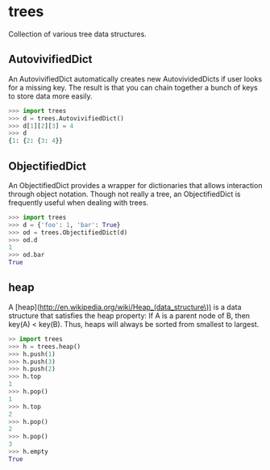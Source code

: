 trees
=====

Collection of various tree data structures.

AutovivifiedDict
----------------

An AutovivifiedDict automatically creates new AutovividedDicts if user looks for a missing key. The result is that you can chain together a bunch of keys to store data more easily.

```python
>>> import trees
>>> d = trees.AutovivifiedDict()
>>> d[1][2][3] = 4
>>> d
{1: {2: {3: 4}}
```

ObjectifiedDict
---------------

An ObjectifiedDict provides a wrapper for dictionaries that allows interaction through object notation. Though not really a tree, an ObjectifiedDict is frequently useful when dealing with trees.

```python
>>> import trees
>>> d = {'foo': 1, 'bar': True}
>>> od = trees.ObjectifiedDict(d)
>>> od.d
1
>>> od.bar
True
```

heap
----

A [heap](http://en.wikipedia.org/wiki/Heap_(data_structure\)) is a data structure that satisfies the heap property: If A is a parent node of B, then key(A) < key(B). Thus, heaps will always be sorted from smallest to largest.

```python
>> import trees
>>> h = trees.heap()
>>> h.push(1)
>>> h.push(3)
>>> h.push(2)
>>> h.top
1
>>> h.pop()
1
>>> h.top
2
>>> h.pop()
2
>>> h.pop()
3
>>> h.empty
True
```
